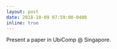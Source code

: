 ```yaml
---
layout: post
date: 2018-10-09 07:59:00-0400
inline: true
---
```


Present a paper in UbiComp @ Singapore.
